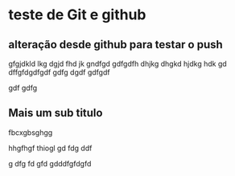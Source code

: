 # teste de Git e github
## alteração desde github para testar o push
gfgjdkld lkg dgjd fhd jk gndfgd
gdfgdfh dhjkg dhgkd hjdkg hdk
 gd dffgfdgdfgdf
 gdfg
 dgdf
 gdfgdf

 gdf
 gdfg


## Mais um sub titulo

fbcxgbsghgg


hhgfhgf
thiogl
gd
fdg
ddf

g
dfg
fd
gfd
gdddfgfdgfd
